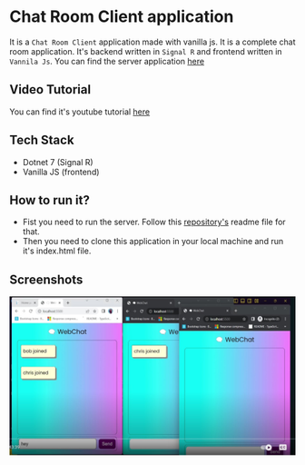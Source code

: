 # Chat Room Client application 

It is a `Chat Room Client` application made with vanilla js. It is a complete chat room application. It's backend written in `Signal R` and frontend written in `Vannila Js`. You can find the server application [here](https://github.com/rd003/WebChatServer)

## Video Tutorial

You can find it's youtube tutorial [here](https://www.youtube.com/watch?v=XECRfpM3P4M)

## Tech Stack

- Dotnet 7 (Signal R)
- Vanilla JS (frontend)

## How to run it?
- Fist you need to run the server. Follow this [repository's](https://github.com/rd003/WebChatServer) readme file for that.
- Then you need to clone this application in your local machine and run it's index.html file.

## Screenshots

![chatroom](https://github.com/rd003/WebChat-Client/blob/master/chatroom.jpg)
